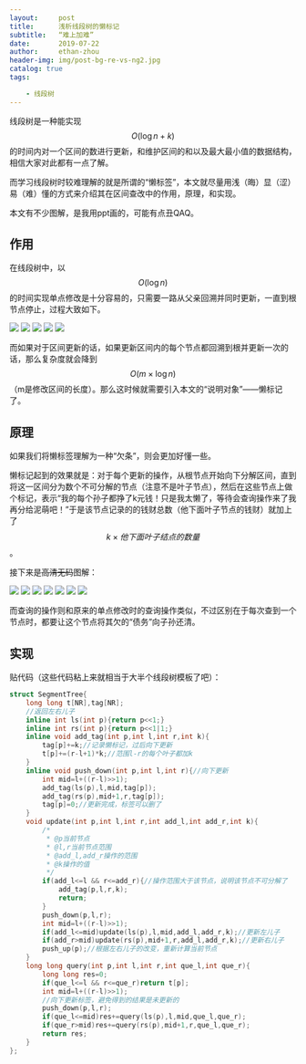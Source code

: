```yaml
---
layout:     post
title:      浅析线段树的懒标记
subtitle:   “难上加难”
date:       2019-07-22
author:     ethan-zhou
header-img: img/post-bg-re-vs-ng2.jpg
catalog: true
tags:

    - 线段树
---
```


线段树是一种能实现$$O(\log n + k)$$的时间内对一个区间的数进行更新，和维护区间的和以及最大最小值的数据结构，相信大家对此都有一点了解。

而学习线段树时较难理解的就是所谓的“懒标签”，本文就尽量用浅（晦）显（涩）易（难）懂的方式来介绍其在区间查改中的作用，原理，和实现。

<!--more-->

本文有不少图解，是我用ppt画的，可能有点丑QAQ。

## 作用

在线段树中，以$$O(\log n)$$的时间实现单点修改是十分容易的，只需要一路从父亲回溯并同时更新，一直到根节点停止，过程大致如下。

![](https://pic.superbed.cn/item/5d3574d5451253d17892ec26.jpg)
![](https://pic1.superbed.cn/item/5d3574d5451253d17892ec28.jpg)
![](https://pic.superbed.cn/item/5d3574d5451253d17892ec2c.jpg)
![](https://pic1.superbed.cn/item/5d3574d5451253d17892ec32.jpg)
![](https://pic2.superbed.cn/item/5d3574d5451253d17892ec36.jpg)

而如果对于区间更新的话，如果更新区间内的每个节点都回溯到根并更新一次的话，那么复杂度就会降到$$O(m \times \log n)$$（m是修改区间的长度）。那么这时候就需要引入本文的“说明对象”——懒标记了。

## 原理

如果我们将懒标签理解为一种“欠条”，则会更加好懂一些。

懒标记起到的效果就是：对于每个更新的操作，从根节点开始向下分解区间，直到将这一区间分为数个不可分解的节点（注意不是叶子节点），然后在这些节点上做个标记，表示“我的每个孙子都挣了k元钱！只是我太懒了，等待会查询操作来了我再分给泥萌吧！”于是该节点记录的的钱财总数（他下面叶子节点的钱财）就加上了$$k \times 他下面叶子结点的数量$$。

接下来是~~高清无码~~图解：

![](https://pic2.superbed.cn/item/5d3574ec451253d17892ee27.jpg)
![](https://pic.superbed.cn/item/5d3574ec451253d17892ee2b.jpg)
![](https://pic2.superbed.cn/item/5d3574ec451253d17892ee2e.jpg)
![](https://pic.superbed.cn/item/5d3574ec451253d17892ee20.jpg)
![](https://pic.superbed.cn/item/5d3574ec451253d17892ee22.jpg)
![](https://pic2.superbed.cn/item/5d3574f3451253d17892ef47.jpg)
![](https://pic.superbed.cn/item/5d3574f3451253d17892ef43.jpg)

而查询的操作则和原来的单点修改时的查询操作类似，不过区别在于每次查到一个节点时，都要让这个节点将其欠的“债务”向子孙还清。

## 实现

贴代码（这些代码粘上来就相当于大半个线段树模板了吧）：

```cpp
struct SegmentTree{
    long long t[NR],tag[NR];
    //返回左右儿子
    inline int ls(int p){return p<<1;}
    inline int rs(int p){return p<<1|1;}
    inline void add_tag(int p,int l,int r,int k){
        tag[p]+=k;//记录懒标记，过后向下更新
        t[p]+=(r-l+1)*k;//范围l-r的每个叶子都加k
    }
    inline void push_down(int p,int l,int r){//向下更新
        int mid=l+((r-l)>>1);
        add_tag(ls(p),l,mid,tag[p]);
        add_tag(rs(p),mid+1,r,tag[p]);
        tag[p]=0;//更新完成，标签可以删了
    }
    void update(int p,int l,int r,int add_l,int add_r,int k){
        /*
         * @p当前节点
         * @l,r当前节点范围
         * @add_l,add_r操作的范围
         * @k操作的值
         */
        if(add_l<=l && r<=add_r){//操作范围大于该节点，说明该节点不可分解了
            add_tag(p,l,r,k);
            return;
        }
        push_down(p,l,r);
        int mid=l+((r-l)>>1);
        if(add_l<=mid)update(ls(p),l,mid,add_l,add_r,k);//更新左儿子
        if(add_r>mid)update(rs(p),mid+1,r,add_l,add_r,k);//更新右儿子
        push_up(p);//根据左右儿子的改变，重新计算当前节点
    }
    long long query(int p,int l,int r,int que_l,int que_r){
        long long res=0;
        if(que_l<=l && r<=que_r)return t[p];
        int mid=l+((r-l)>>1);
        //向下更新标签，避免得到的结果是未更新的
        push_down(p,l,r);
        if(que_l<=mid)res+=query(ls(p),l,mid,que_l,que_r);
        if(que_r>mid)res+=query(rs(p),mid+1,r,que_l,que_r);
        return res;
    }
};
```
